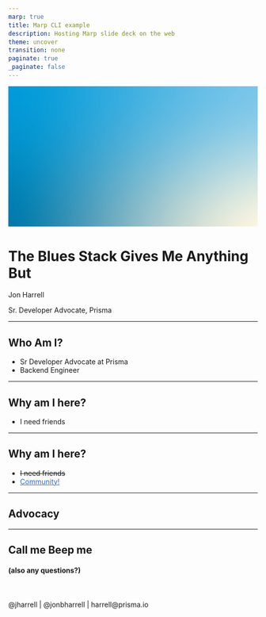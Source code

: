 ```yaml
---
marp: true
title: Marp CLI example
description: Hosting Marp slide deck on the web
theme: uncover
transition: none
paginate: true
_paginate: false
---
```


![bg opacity](./assets/gradient.jpg)

# <!--fit--> The Blues Stack Gives Me Anything But

Jon Harrell

Sr. Developer Advocate, Prisma

<style scoped>a { color: #36c; }</style>

<!-- This is presenter note. You can write down notes through HTML comment. -->

---

## Who Am I?

- Sr Developer Advocate at Prisma
- Backend Engineer

---

## Why am I here?

* I need friends

---

## Why am I here?

* ~~I need friends~~
* [Community!](https://www.youtube.com/watch?v=r5Vui99KPeE)

---

## Advocacy

<!-- Remix is awesome. Prisma is awesome. In my opinion the communities are better when they help each other. I am line of communication from Prisma, but also to Prisma. -->

---

## Call me Beep me

#### (also any questions?)

<br>
<br>
@jharrell | @jonbharrell | harrell@prisma.io